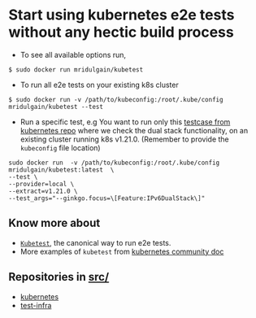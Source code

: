# Start using kubernetes e2e tests without any hectic build process
+ To see all available options run,
```
$ sudo docker run mridulgain/kubetest
```
+ To run all e2e tests on your existing k8s cluster
```
$ sudo docker run -v /path/to/kubeconfig:/root/.kube/config mridulgain/kubetest --test
```
+ Run a specific test, e.g You want to run only this [testcase from kubernetes repo](https://github.com/kubernetes/kubernetes/blob/release-1.21/test/e2e/network/dual_stack.go) where we check the dual stack functionality, on an existing cluster running k8s v1.21.0. (Remember to provide the ```kubeconfig``` file location)
```
sudo docker run  -v /path/to/kubeconfig:/root/.kube/config  mridulgain/kubetest:latest  \
--test \
--provider=local \
--extract=v1.21.0 \
--test_args="--ginkgo.focus=\[Feature:IPv6DualStack\]"
```
## Know more about
+ [```Kubetest```](https://github.com/kubernetes/test-infra/tree/master/kubetest), the canonical way to run e2e tests.
+ More examples of ```kubetest``` from [kubernetes community doc](https://github.com/kubernetes/community/blob/master/contributors/devel/sig-testing/e2e-tests.md)
## Repositories in [src/](./src/)
+ [kubernetes](https://github.com/kubernetes/kubernetes)
+ [test-infra](https://github.com/kubernetes/test-infra)
